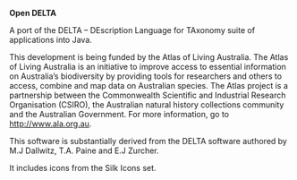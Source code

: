 **Open DELTA**

A port of the DELTA – DEscription Language for TAxonomy suite of applications into Java.

This development is being funded by the Atlas of Living Australia. The Atlas of Living Australia is an initiative to improve access to essential information on Australia’s biodiversity by providing tools for researchers and others to access, combine and map data on Australian species. The Atlas project is a partnership between the Commonwealth Scientific and Industrial Research Organisation (CSIRO), the Australian natural history collections community and the Australian Government. For more information, go to http://www.ala.org.au.

This software is substantially derived from the DELTA software authored by M.J Dallwitz, T.A. Paine and E.J Zurcher.

It includes icons from the Silk Icons set.


